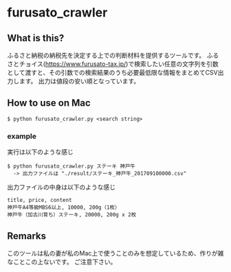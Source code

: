 # furusato_crawler
## What is this?
ふるさと納税の納税先を決定する上での判断材料を提供するツールです。
ふるさとチョイス(https://www.furusato-tax.jp/)で検索したい任意の文字列を引数として渡すと、その引数での検索結果のうち必要最低限な情報をまとめてCSV出力します。
出力は値段の安い順となっています。

## How to use on Mac

```
$ python furusato_crawler.py <search string>
```

### example
実行は以下のような感じ

```
$ python furusato_crawler.py ステーキ 神戸牛
  -> 出力ファイルは "./result/ステーキ_神戸牛_201709100000.csv"
```

出力ファイルの中身は以下のような感じ

```
title, price, content
神戸牛A4等級MBS6以上, 10000, 200g（1枚）
神戸牛（加古川育ち）ステーキ, 20000, 200g x 2枚
```

## Remarks
このツールは私の妻が私のMac上で使うことのみを想定しているため、作りが雑なことこの上ないです。
ご注意下さい。
